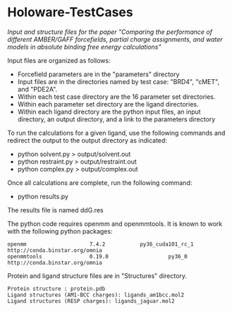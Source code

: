 # Holoware-TestCases

_Input and structure files for the paper "Comparing the performance of different AMBER/GAFF forcefields, partial charge assignments, and water models in absolute binding free energy calculations"_

Input files are organized as follows:

- Forcefield parameters are in the "parameters" directory
- Input files are in the directories named by test case: "BRD4", "cMET", and "PDE2A". 
- Within each test case directory are the 16 parameter set directories. 
- Within each parameter set directory are the ligand directories.
- Within each ligand directory are the python input files, an input directory, an output directory, and a link to the parameters directory

To run the calculations for a given ligand, use the following commands and redirect the output to the output directory as indicated: 

- python solvent.py > output/solvent.out
- python restraint.py > output/restraint.out
- python complex.py > output/complex.out

Once all calculations are complete, run the following command:

- python results.py

The results file is named ddG.res

The python code requires openmm and openmmtools. It is known to work with the following python packages:

	openmm                    7.4.2           py36_cuda101_rc_1    http://conda.binstar.org/omnia
	openmmtools               0.19.0                   py36_0    http://conda.binstar.org/omnia

Protein and ligand structure files are in "Structures" directory.

	Protein structure : protein.pdb
	Ligand structures (AM1-BCC charges): ligands_am1bcc.mol2
	Ligand structures (RESP charges): ligands_jaguar.mol2
